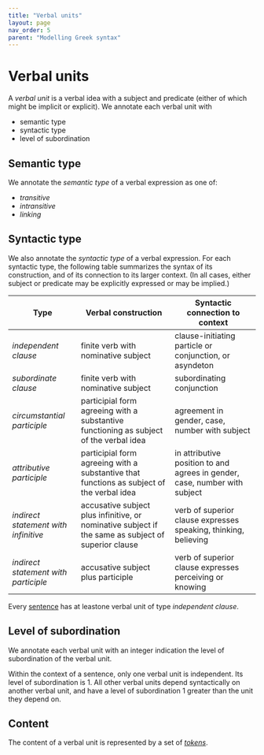 ```yaml
---
title: "Verbal units"
layout: page
nav_order: 5
parent: "Modelling Greek syntax"
---
```



# Verbal units

A *verbal unit* is a verbal idea with a subject and predicate (either of which might be implicit or explicit). We annotate each verbal unit with

- semantic type
- syntactic type
- level of subordination


## Semantic type

We annotate the *semantic type* of a verbal expression as one of:

- *transitive*
- *intransitive*
- *linking*


## Syntactic type

We also annotate the *syntactic type* of a verbal expression.  For each syntactic type, the following table summarizes the syntax of its construction, and of its connection to its larger context. (In all cases, either subject or predicate may be explicitly expressed or may be implied.)

| Type | Verbal construction |  Syntactic connection to context |
| --- | --- | --- |
| *independent clause* | finite verb with nominative subject | clause-initiating particle or conjunction, or asyndeton |
| *subordinate clause* | finite verb with nominative subject | subordinating conjunction |
| *circumstantial participle* | participial form agreeing with a substantive functioning as subject of the verbal idea | agreement in gender, case, number with subject |
| *attributive participle* | participial form agreeing   with a substantive that functions as subject of the verbal idea | in attributive position to and agrees in gender, case, number with subject  |
| *indirect statement with infinitive* | accusative subject  plus infinitive, or nominative subject if the same as subject of superior clause  | verb of superior clause expresses speaking, thinking, believing|
| *indirect statement with participle* | accusative subject  plus participle| verb of superior clause expresses perceiving or knowing |

Every [sentence](../sentences/) has at leastone verbal unit of type *independent clause*.  



## Level of subordination

We annotate each verbal unit with an integer indication the level of subordination of the verbal unit.

Within the context of a sentence, only one verbal unit is independent.  Its level of subordination is 1. All other verbal units depend syntactically on another verbal unit, and have a level of subordination 1 greater than the unit they depend on.



## Content

The content of a verbal unit is represented by a set of [*tokens*](../tokens/).
